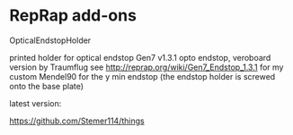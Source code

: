 RepRap add-ons
=====

OpticalEndstopHolder

printed holder for optical endstop 
Gen7 v1.3.1 opto endstop, veroboard version
by Traumflug
see http://reprap.org/wiki/Gen7_Endstop_1.3.1
for my custom Mendel90
for the y min endstop (the endstop holder is screwed onto the base plate)


latest version:

   https://github.com/Stemer114/things



